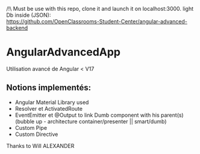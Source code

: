 /!\ Must be use with this repo, clone it and launch it on localhost:3000. light Db inside (JSON):  
https://github.com/OpenClassrooms-Student-Center/angular-advanced-backend  


# AngularAdvancedApp
Utilisation avancé de Angular &lt; V17  

## Notions implementés:  

- Angular Material Library used
- Resolver et ActivatedRoute
- EventEmitter et @Output to link Dumb component with his parent(s) (bubble up - architecture container/presenter || smart/dumb)
- Custom Pipe
- Custom Directive


Thanks to Will ALEXANDER
